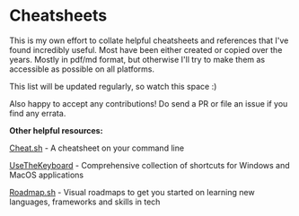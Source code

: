 # Cheatsheets
This is my own effort to collate helpful cheatsheets and references that I've found incredibly useful. Most have been either created or copied over the years. Mostly in pdf/md format, but otherwise I'll try to make them as accessible as possible on all platforms.

This list will be updated regularly, so watch this space :)

Also happy to accept any contributions! Do send a PR or file an issue if you find any errata.

**Other helpful resources:**

[Cheat.sh](https://github.com/chubin/cheat.sh) - A cheatsheet on your command line

[UseTheKeyboard](https://usethekeyboard.com/) - Comprehensive collection of shortcuts for Windows and MacOS applications

[Roadmap.sh](https://roadmap.sh/) - Visual roadmaps to get you started on learning new languages, frameworks and skills in tech

